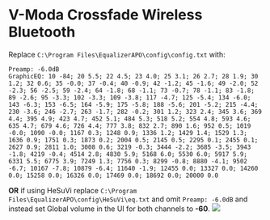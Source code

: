 # V-Moda Crossfade Wireless Bluetooth
Replace `C:\Program Files\EqualizerAPO\config\config.txt` with:
```
Preamp: -6.0dB
GraphicEQ: 10 -84; 20 5.5; 22 4.5; 23 4.0; 25 3.1; 26 2.7; 28 1.9; 30 1.2; 32 0.6; 35 -0.0; 37 -0.4; 40 -0.9; 42 -1.2; 45 -1.6; 49 -2.0; 52 -2.3; 56 -2.5; 59 -2.4; 64 -1.8; 68 -1.1; 73 -0.7; 78 -1.1; 83 -1.8; 89 -2.6; 95 -3.3; 102 -3.3; 109 -3.8; 117 -4.7; 125 -5.4; 134 -6.0; 143 -6.3; 153 -6.5; 164 -5.9; 175 -5.8; 188 -5.6; 201 -5.2; 215 -4.4; 230 -3.6; 246 -2.7; 263 -1.7; 282 -0.2; 301 1.2; 323 2.4; 345 3.6; 369 4.4; 395 4.9; 423 4.7; 452 5.1; 484 5.3; 518 5.2; 554 4.8; 593 4.6; 635 4.7; 679 4.6; 726 4.4; 777 3.8; 832 2.7; 890 1.6; 952 0.5; 1019 -0.0; 1090 -0.0; 1167 0.3; 1248 0.9; 1336 1.2; 1429 1.4; 1529 1.3; 1636 0.9; 1751 0.3; 1873 0.2; 2004 0.5; 2145 0.5; 2295 0.1; 2455 0.1; 2627 0.9; 2811 1.0; 3008 0.6; 3219 -0.3; 3444 -2.2; 3685 -3.5; 3943 -1.8; 4219 -0.4; 4514 2.8; 4830 5.9; 5168 6.0; 5530 6.0; 5917 5.9; 6331 5.5; 6775 3.9; 7249 1.3; 7756 0.3; 8299 -0.8; 8880 -4.1; 9502 -6.7; 10167 -7.8; 10879 -6.4; 11640 -1.9; 12455 0.0; 13327 0.0; 14260 0.0; 15258 0.0; 16326 0.0; 17469 0.0; 18692 0.0; 20000 0.0
```
**OR** if using HeSuVi replace `C:\Program Files\EqualizerAPO\config\HeSuVi\eq.txt` and omit `Preamp: -6.0dB` and instead set Global volume in the UI for both channels to **-60**.
![](https://raw.githubusercontent.com/jaakkopasanen/AutoEq/master/results/Sonoma%20Model%20One/innerfidelity/onear/V-Moda%20Crossfade%20Wireless%20Bluetooth/V-Moda%20Crossfade%20Wireless%20Bluetooth.png)